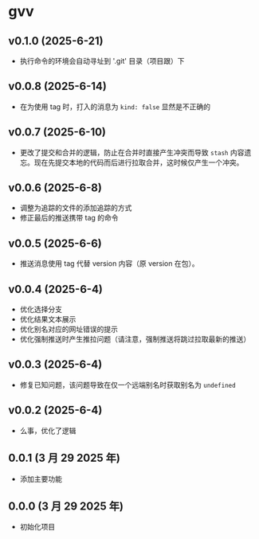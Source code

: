 # gvv

## v0.1.0 (2025-6-21)

- 执行命令的环境会自动寻址到 '.git' 目录（项目跟）下

## v0.0.8 (2025-6-14)

- 在为使用 tag 时，打入的消息为 `kind: false` 显然是不正确的

## v0.0.7 (2025-6-10)

- 更改了提交和合并的逻辑，防止在合并时直接产生冲突而导致 `stash` 内容遗忘。现在先提交本地的代码而后进行拉取合并，这时候仅产生一个冲突。

## v0.0.6 (2025-6-8)

- 调整为追踪的文件的添加追踪的方式
- 修正最后的推送携带 tag 的命令

## v0.0.5 (2025-6-6)

- 推送消息使用 tag 代替 version 内容（原 version 在包）。

## v0.0.4 (2025-6-4)

- 优化选择分支
- 优化结果文本展示
- 优化别名对应的网址错误的提示
- 优化强制推送时产生推拉问题（请注意，强制推送将跳过拉取最新的推送）

## v0.0.3 (2025-6-4)

- 修复已知问题，该问题导致在仅一个远端别名时获取别名为 `undefined`

## v0.0.2 (2025-6-4)

- 么事，优化了逻辑

## 0.0.1 (3 月 29 2025 年)

- 添加主要功能

## 0.0.0 (3 月 29 2025 年)

- 初始化项目
